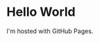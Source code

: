 <html lang="en">
<html>
<body>
<h1>Hello World</h1>
<p>I'm hosted with GitHub Pages.</p>
</body>
</html>
